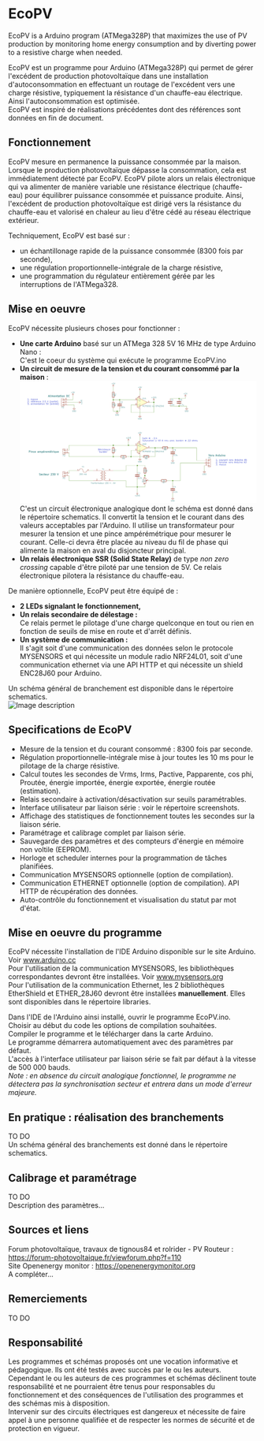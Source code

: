 # EcoPV
EcoPV is a Arduino program (ATMega328P) that maximizes the use of PV production by monitoring home energy consumption and by diverting power to a resistive charge when needed.  
 
EcoPV est un programme pour Arduino (ATMega328P) qui permet de gérer l'excédent de production photovoltaïque dans une installation d'autoconsommation en effectuant un routage de l'excédent vers une charge résistive, typiquement la résistance d'un chauffe-eau électrique. Ainsi l'autoconsommation est optimisée.  
EcoPV est inspiré de réalisations précédentes dont des références sont données en fin de document.  

## Fonctionnement  
EcoPV mesure en permanence la puissance consommée par la maison. Lorsque le production photovoltaïque dépasse la consommation, cela est immédiatement détecté par EcoPV. EcoPV pilote alors un relais électronique qui va alimenter de manière variable une résistance électrique (chauffe-eau) pour équilibrer puissance consommée et puissance produite. Ainsi, l'excédent de production photovoltaïque est dirigé vers la résistance du chauffe-eau et valorisé en chaleur au lieu d'être cédé au réseau électrique extérieur.  
  
Techniquement, EcoPV est basé sur :  
* un échantillonage rapide de la puissance consommée (8300 fois par seconde),  
* une régulation proportionnelle-intégrale de la charge résistive,  
* une programmation du régulateur entièrement gérée par les interruptions de l'ATMega328.  
  
## Mise en oeuvre  
EcoPV nécessite plusieurs choses pour fonctionner :  
* **Une carte Arduino** basé sur un ATMega 328 5V 16 MHz de type Arduino Nano :  
C'est le coeur du système qui exécute le programme EcoPV.ino  
* **Un circuit de mesure de la tension et du courant consommé par la maison** :  
![EcoPV Analog circuit](schematics/EcoPV_analog.png)
C'est un circuit électronique analogique dont le schéma est donné dans le répertoire schematics. Il convertit la tension et le courant dans des valeurs acceptables par l'Arduino. Il utilise un transformateur pour mesurer la tension et une pince ampérémétrique pour mesurer le courant. Celle-ci devra être placée au niveau du fil de phase qui alimente la maison en aval du disjoncteur principal.  
* **Un relais électronique SSR (Solid State Relay)** de type *non zero crossing* capable d'être piloté par une tension de 5V. Ce relais électronique pilotera la résistance du chauffe-eau.  
  
De manière optionnelle, EcoPV peut être équipé de :  
* **2 LEDs signalant le fonctionnement,**  
* **Un relais secondaire de délestage :**  
Ce relais permet le pilotage d'une charge quelconque en tout ou rien en fonction de seuils de mise en route et d'arrêt définis.  
* **Un système de communication :**  
Il s'agit soit d'une communication des données selon le protocole MYSENSORS et qui nécessite un module radio NRF24L01, soit d'une communication ethernet via une API HTTP et qui nécessite un shield ENC28J60 pour Arduino.  
  
Un schéma général de branchement est disponible dans le répertoire schematics.  
![Image description](link-to-image)
  
## Specifications de EcoPV  
* Mesure de la tension et du courant consommé : 8300 fois par seconde.  
* Régulation proportionnelle-intégrale mise à jour toutes les 10 ms pour le pilotage de la charge résistive.  
* Calcul toutes les secondes de Vrms, Irms, Pactive, Papparente, cos phi, Proutée, énergie importée, énergie exportée, énergie routée (estimation).  
* Relais secondaire à activation/désactivation sur seuils paramétrables.  
* Interface utilisateur par liaison série : voir le répertoire screenshots.  
* Affichage des statistiques de fonctionnement toutes les secondes sur la liaison série.  
* Paramétrage et calibrage complet par liaison série.  
* Sauvegarde des paramètres et des compteurs d'énergie en mémoire non voltile (EEPROM).  
* Horloge et scheduler internes pour la programmation de tâches planifiées.   
* Communication MYSENSORS optionnelle (option de compilation).  
* Communication ETHERNET optionnelle (option de compilation).  API HTTP de récupération des données.  
* Auto-contrôle du fonctionnement et visualisation du statut par mot d'état.  
  
## Mise en oeuvre du programme  
EcoPV nécessite l'installation de l'IDE Arduino disponible sur le site Arduino. Voir www.arduino.cc  
Pour l'utilisation de la communication MYSENSORS, les bibliothèques correspondantes devront être installées. Voir www.mysensors.org  
Pour l'utilisation de la communication Ethernet, les 2 bibliothèques EtherShield et ETHER_28J60 devront être installées **manuellement**. Elles sont disponibles dans le répertoire libraries.  
  
Dans l'IDE de l'Arduino ainsi installé, ouvrir le programme EcoPV.ino.  
Choisir au début du code les options de compilation souhaitées.  
Compiler le programme et le télécharger dans la carte Arduino.  
Le programme démarrera automatiquement avec des paramètres par défaut.  
L'accès à l'interface utilisateur par liaison série se fait par défaut à la vitesse de 500 000 bauds.  
*Note : en absence du circuit analogique fonctionnel, le programme ne détectera pas la synchronisation secteur et entrera dans un mode d'erreur majeure.*  
  
## En pratique : réalisation des branchements  
TO DO  
Un schéma général des branchements est donné dans le répertoire schematics.  
  
## Calibrage et paramétrage  
TO DO  
Description des paramètres...  
  
## Sources et liens  
Forum photovoltaïque, travaux de tignous84 et rolrider - PV Routeur : https://forum-photovoltaique.fr/viewforum.php?f=110  
Site Openenergy monitor : https://openenergymonitor.org  
A compléter...  
  
## Remerciements  
TO DO  
  
## Responsabilité  
Les programmes et schémas proposés ont une vocation informative et pédagogique. Ils ont été testés avec succès par le ou les auteurs.  
Cependant le ou les auteurs de ces programmes et schémas déclinent toute responsabilité et ne pourraient être tenus pour responsables du fonctionnement et des conséquences de l'utilisation des programmes et des schémas mis à disposition.  
Intervenir sur des circuits électriques est dangereux et nécessite de faire appel à une personne qualifiée et de respecter les normes de sécurité et de protection en vigueur.
